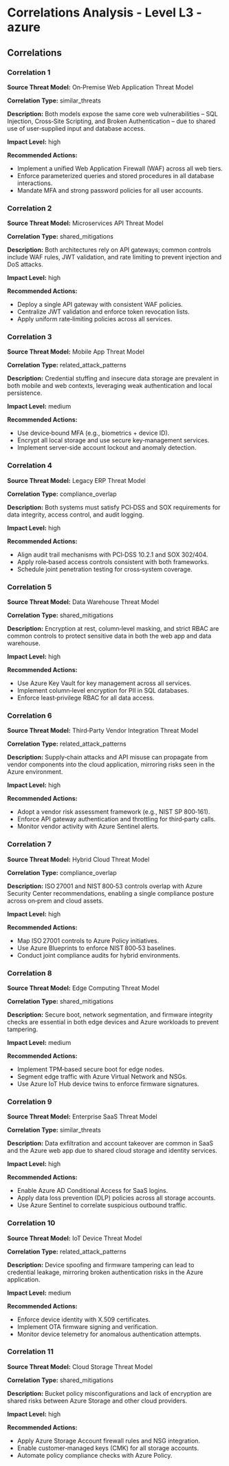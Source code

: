 # Correlations Analysis - Level L3 - azure

## Correlations

### Correlation 1

**Source Threat Model:** On‑Premise Web Application Threat Model

**Correlation Type:** similar_threats

**Description:** Both models expose the same core web vulnerabilities – SQL Injection, Cross‑Site Scripting, and Broken Authentication – due to shared use of user‑supplied input and database access.

**Impact Level:** high

**Recommended Actions:**
- Implement a unified Web Application Firewall (WAF) across all web tiers.
- Enforce parameterized queries and stored procedures in all database interactions.
- Mandate MFA and strong password policies for all user accounts.

### Correlation 2

**Source Threat Model:** Microservices API Threat Model

**Correlation Type:** shared_mitigations

**Description:** Both architectures rely on API gateways; common controls include WAF rules, JWT validation, and rate limiting to prevent injection and DoS attacks.

**Impact Level:** high

**Recommended Actions:**
- Deploy a single API gateway with consistent WAF policies.
- Centralize JWT validation and enforce token revocation lists.
- Apply uniform rate‑limiting policies across all services.

### Correlation 3

**Source Threat Model:** Mobile App Threat Model

**Correlation Type:** related_attack_patterns

**Description:** Credential stuffing and insecure data storage are prevalent in both mobile and web contexts, leveraging weak authentication and local persistence.

**Impact Level:** medium

**Recommended Actions:**
- Use device‑bound MFA (e.g., biometrics + device ID).
- Encrypt all local storage and use secure key‑management services.
- Implement server‑side account lockout and anomaly detection.

### Correlation 4

**Source Threat Model:** Legacy ERP Threat Model

**Correlation Type:** compliance_overlap

**Description:** Both systems must satisfy PCI‑DSS and SOX requirements for data integrity, access control, and audit logging.

**Impact Level:** high

**Recommended Actions:**
- Align audit trail mechanisms with PCI‑DSS 10.2.1 and SOX 302/404.
- Apply role‑based access controls consistent with both frameworks.
- Schedule joint penetration testing for cross‑system coverage.

### Correlation 5

**Source Threat Model:** Data Warehouse Threat Model

**Correlation Type:** shared_mitigations

**Description:** Encryption at rest, column‑level masking, and strict RBAC are common controls to protect sensitive data in both the web app and data warehouse.

**Impact Level:** high

**Recommended Actions:**
- Use Azure Key Vault for key management across all services.
- Implement column‑level encryption for PII in SQL databases.
- Enforce least‑privilege RBAC for all data access.

### Correlation 6

**Source Threat Model:** Third‑Party Vendor Integration Threat Model

**Correlation Type:** related_attack_patterns

**Description:** Supply‑chain attacks and API misuse can propagate from vendor components into the cloud application, mirroring risks seen in the Azure environment.

**Impact Level:** high

**Recommended Actions:**
- Adopt a vendor risk assessment framework (e.g., NIST SP 800‑161).
- Enforce API gateway authentication and throttling for third‑party calls.
- Monitor vendor activity with Azure Sentinel alerts.

### Correlation 7

**Source Threat Model:** Hybrid Cloud Threat Model

**Correlation Type:** compliance_overlap

**Description:** ISO 27001 and NIST 800‑53 controls overlap with Azure Security Center recommendations, enabling a single compliance posture across on‑prem and cloud assets.

**Impact Level:** high

**Recommended Actions:**
- Map ISO 27001 controls to Azure Policy initiatives.
- Use Azure Blueprints to enforce NIST 800‑53 baselines.
- Conduct joint compliance audits for hybrid environments.

### Correlation 8

**Source Threat Model:** Edge Computing Threat Model

**Correlation Type:** shared_mitigations

**Description:** Secure boot, network segmentation, and firmware integrity checks are essential in both edge devices and Azure workloads to prevent tampering.

**Impact Level:** medium

**Recommended Actions:**
- Implement TPM‑based secure boot for edge nodes.
- Segment edge traffic with Azure Virtual Network and NSGs.
- Use Azure IoT Hub device twins to enforce firmware signatures.

### Correlation 9

**Source Threat Model:** Enterprise SaaS Threat Model

**Correlation Type:** similar_threats

**Description:** Data exfiltration and account takeover are common in SaaS and the Azure web app due to shared cloud storage and identity services.

**Impact Level:** high

**Recommended Actions:**
- Enable Azure AD Conditional Access for SaaS logins.
- Apply data loss prevention (DLP) policies across all storage accounts.
- Use Azure Sentinel to correlate suspicious outbound traffic.

### Correlation 10

**Source Threat Model:** IoT Device Threat Model

**Correlation Type:** related_attack_patterns

**Description:** Device spoofing and firmware tampering can lead to credential leakage, mirroring broken authentication risks in the Azure application.

**Impact Level:** medium

**Recommended Actions:**
- Enforce device identity with X.509 certificates.
- Implement OTA firmware signing and verification.
- Monitor device telemetry for anomalous authentication attempts.

### Correlation 11

**Source Threat Model:** Cloud Storage Threat Model

**Correlation Type:** shared_mitigations

**Description:** Bucket policy misconfigurations and lack of encryption are shared risks between Azure Storage and other cloud providers.

**Impact Level:** high

**Recommended Actions:**
- Apply Azure Storage Account firewall rules and NSG integration.
- Enable customer‑managed keys (CMK) for all storage accounts.
- Automate policy compliance checks with Azure Policy.

